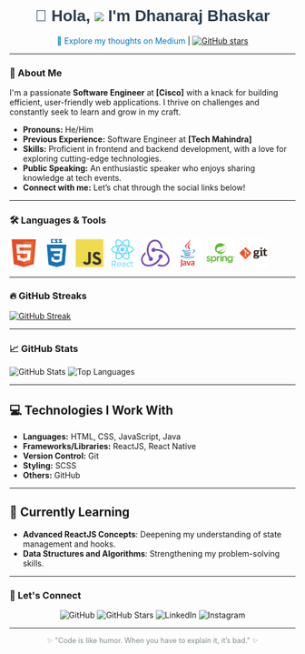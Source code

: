 <h1 align="center" style="font-family: 'Arial'; color: #2c3e50;">👋 Hola, <img src="https://media.giphy.com/media/hvRJCLFzcasrR4ia7z/giphy.gif" width="30px"/> I'm Dhanaraj Bhaskar</h1> 

<p align="center">
    <a href="https://medium.com/@dhanarajbhaskar" style="text-decoration: none; color: #0077B5;">📝 Explore my thoughts on Medium</a> | 
    <a href="https://github.com/Dhanarajb">
        <img src="https://img.shields.io/github/stars/Dhanarajb?style=social" alt="GitHub stars">
    </a>
</p>

---

### 🚀 About Me
I'm a passionate **Software Engineer** at **[Cisco]** with a knack for building efficient, user-friendly web applications. I thrive on challenges and constantly seek to learn and grow in my craft.  

- **Pronouns:** He/Him
- **Previous Experience:** Software Engineer at **[Tech Mahindra]**
- **Skills:** Proficient in frontend and backend development, with a love for exploring cutting-edge technologies.
- **Public Speaking:** An enthusiastic speaker who enjoys sharing knowledge at tech events.
- **Connect with me:** Let’s chat through the social links below!

---

### 🛠️ Languages & Tools 
<div>
  <img src="https://github.com/devicons/devicon/blob/master/icons/html5/html5-original.svg" title="HTML5" alt="HTML" width="50" height="50"/>&nbsp;
  <img src="https://github.com/devicons/devicon/blob/master/icons/css3/css3-plain-wordmark.svg" title="CSS3" alt="CSS" width="50" height="50"/>&nbsp;
  <img src="https://github.com/devicons/devicon/blob/master/icons/javascript/javascript-original.svg" title="JavaScript" alt="JavaScript" width="50" height="50"/>&nbsp;
  <img src="https://github.com/devicons/devicon/blob/master/icons/react/react-original-wordmark.svg" title="React" alt="React" width="50" height="50"/>&nbsp;
  <img src="https://github.com/devicons/devicon/blob/master/icons/redux/redux-original.svg" title="Redux" alt="Redux" width="50" height="50"/>&nbsp;
  <img src="https://github.com/devicons/devicon/blob/master/icons/java/java-original-wordmark.svg" title="Java" alt="Java" width="50" height="50"/>&nbsp;
  <img src="https://github.com/devicons/devicon/blob/master/icons/spring/spring-original-wordmark.svg" title="Spring" alt="Spring" width="50" height="50"/>&nbsp;
  <img src="https://github.com/devicons/devicon/blob/master/icons/git/git-original-wordmark.svg" title="Git" alt="Git" width="50" height="50"/>
</div>

---

### 🔥 GitHub Streaks 
[![GitHub Streak](http://github-readme-streak-stats.herokuapp.com?user=Dhanarajb&theme=dark)](https://git.io/streak-stats)

---

### 📈 GitHub Stats 
![GitHub Stats](https://github-readme-stats.vercel.app/api?username=Dhanarajb&show_icons=true&hide=issues,prs&theme=dark)
![Top Languages](https://github-readme-stats.vercel.app/api/top-langs/?username=Dhanarajb&layout=compact&langs_count=4&theme=dark)

---

## 💻 Technologies I Work With
- **Languages:** HTML, CSS, JavaScript, Java
- **Frameworks/Libraries:** ReactJS, React Native
- **Version Control:** Git
- **Styling:** SCSS
- **Others:** GitHub

---

## 🌱 Currently Learning
- **Advanced ReactJS Concepts**: Deepening my understanding of state management and hooks.
- **Data Structures and Algorithms**: Strengthening my problem-solving skills.

---

### 🤝 Let's Connect
<p align="center">
	<a href="https://github.com/Dhanarajb" title="GitHub" style="text-decoration: none;">
       <img src="https://img.shields.io/badge/Explore_My_Repos-15k?style=for-the-badge&color=2088FF&logo=github&logoColor=fff" alt="GitHub"/>
    </a>
    <a href="https://github.com/Dhanarajb/Dhanarajb" title="Star My Repo" style="text-decoration: none;">
        <img src="https://img.shields.io/badge/Star_My_Projects-15k?style=for-the-badge&color=ffd000&logo=apachespark&logoColor=black" alt="GitHub Stars"/>
    </a>
    <a href="https://www.linkedin.com/in/dhanaraj-bhaskar-532111b9/" style="text-decoration: none;">
        <img src="https://img.shields.io/badge/Connect_on_LinkedIn-0a66c2?style=for-the-badge&logo=linkedin&logoColor=fff" alt="LinkedIn"/>
    </a>
    <a href="https://www.instagram.com/dhanaraj_bhaskar/" style="text-decoration: none;">
        <img src="https://img.shields.io/badge/Follow_on_Instagram-E4405F?style=for-the-badge&logo=instagram&logoColor=fff" alt="Instagram"/>
    </a>
</p>

---

<p align="center" style="font-size: 0.9em; color: #7f8c8d;">✨ "Code is like humor. When you have to explain it, it’s bad." ✨</p>
